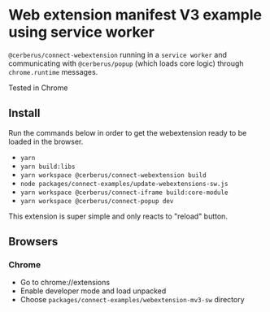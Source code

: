 # Web extension manifest V3 example using service worker

`@cerberus/connect-webextension` running in a `service worker` and communicating with `@cerberus/popup` (which loads core logic) through `chrome.runtime` messages.

Tested in Chrome

## Install

Run the commands below in order to get the webextension ready to be loaded in the browser.

-   `yarn`
-   `yarn build:libs`
-   `yarn workspace @cerberus/connect-webextension build`
-   `node packages/connect-examples/update-webextensions-sw.js`
-   `yarn workspace @cerberus/connect-iframe build:core-module`
-   `yarn workspace @cerberus/connect-popup dev`

This extension is super simple and only reacts to "reload" button.

## Browsers

### Chrome

-   Go to chrome://extensions
-   Enable developer mode and load unpacked
-   Choose `packages/connect-examples/webextension-mv3-sw` directory
